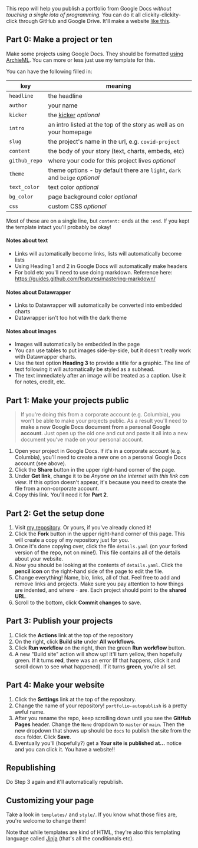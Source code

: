 This repo will help you publish a portfolio from Google Docs *without touching a single iota of programming.* You can do it all clickity-clickity-click through GitHub and Google Drive. It'll make a website [like this](https://jsoma.github.io/portfolio-autopublish/).

## Part 0: Make a project or ten

Make some projects using Google Docs. They should be formatted [using ArchieML](http://archieml.org/). You can more or less just use my template for this.

You can have the following filled in:

|key|meaning|
|---|---|
|`headline`|the headline|
|`author`|your name|
|`kicker`|the [kicker](https://www.merriam-webster.com/words-at-play/kicker-definition-meaning) *optional*|
|`intro`|an intro listed at the top of the story as well as on your homepage|
|`slug`|the project's name in the url, e.g. `covid-project`|
|`content`|the body of your story (text, charts, embeds, etc)|
|`github_repo`|where your code for this project lives *optional*|
|`theme`|theme options - by default there are `light`, `dark` and `beige` *optional*|
|`text_color`|text color *optional*|
|`bg_color`|page background color *optional*|
|`css`|custom CSS *optional*|

Most of these are on a single line, but `content:` ends at the `:end`. If you kept the template intact you'll probably be okay!

#### Notes about text

* Links will automatically become links, lists will automatically become lists
* Using Heading 1 and 2 in Google Docs will automatically make headers
* For bold etc you'll need to use doing markdown. Reference here: https://guides.github.com/features/mastering-markdown/

#### Notes about Datawrapper

* Links to Datawrapper will automatically be converted into embedded charts
* Datawrapper isn't too hot with the dark theme

#### Notes about images

* Images will automatically be embedded in the page
* You can use tables to put images side-by-side, but it doesn't really work with Datawrapper charts.
* Use the text option **Heading 3** to provide a title for a graphic. The line of text following it will automatically be styled as a subhead.
* The text immediately after an image will be treated as a caption. Use it for notes, credit, etc. 

## Part 1: Make your projects public

> If you're doing this from a corporate account (e.g. Columbia), you won't be able to make your projects public. As a result you'll need to **make a new Google Docs document from a personal Google account**. Just open up the old one and cut and paste it all into a new document you've made on your personal account.

1. Open your project in Google Docs. If it's in a corporate account (e.g. Columbia), you'll need to create a new one on a personal Google Docs account (see above).
2. Click the **Share** button in the upper right-hand corner of the page.
3. Under **Get link**, change it to be *Anyone on the internet with this link can view*. If this option doesn't appear, it's because you need to create the file from a non-corporate account.
4. Copy this link. You'll need it for **Part 2**.

## Part 2: Get the setup done

1. Visit [my repository](https://github.com/jsoma/portfolio-autopublish). Or yours, if you've already cloned it!
1. Click the **Fork** button in the upper right-hand corner of this page. This will create a copy of my repository just for you.
2. Once it's done copying over, click the file `details.yaml` (on your forked version of the repo, not on mine!). This file contains all of the details about your website.
3. Now you should be looking at the contents of `details.yaml`. Click the **pencil icon** on the right-hand side of the page to edit the file.
4. Change everything! Name, bio, links, all of that. Feel free to add and remove links and projects. Make sure you pay attention to how things are indented, and where `-` are. Each project should point to the **shared URL**.
5. Scroll to the bottom, click **Commit changes** to save.

## Part 3: Publish your projects

1. Click the **Actions** link at the top of the repository
2. On the right, click **Build site** under **All workflows**.
3. Click **Run workflow** on the right, then the green **Run workflow** button.
4. A new "Build site" action will show up! It'll turn yellow, then hopefully green. If it turns **red**, there was an error (If that happens, click it and scroll down to see what happened). If it turns **green**, you're all set.

## Part 4: Make your website

1. Click the **Settings** link at the top of the repository.
2. Change the name of your repository! `portfolio-autopublish` is a pretty awful name.
3. After you rename the repo, keep scrolling down until you see the **GitHub Pages** header. Change the `None` dropdown to `master` or `main`. Then the new dropdown that shows up should be `docs` to publish the site from the `docs` folder. Click **Save**.
4. Eventually you'll (hopefully?) get a **Your site is published at...** notice and you can click it. You have a website!!

## Republishing

Do Step 3 again and it'll automatically republish.

## Customizing your page

Take a look in `templates/` and `style/`. If you know what those files are, you're welcome to change them!

Note that while templates are kind of HTML, they're also this templating language called [Jinja](https://jinja.palletsprojects.com/en/2.11.x/) (that's all the conditionals etc).